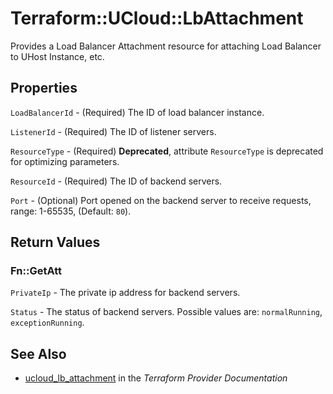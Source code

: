 # Terraform::UCloud::LbAttachment

Provides a Load Balancer Attachment resource for attaching Load Balancer to UHost Instance, etc.

## Properties

`LoadBalancerId` - (Required) The ID of load balancer instance.

`ListenerId` - (Required) The ID of listener servers.

`ResourceType` - (Required) **Deprecated**, attribute `ResourceType` is deprecated for optimizing parameters.

`ResourceId` - (Required) The ID of backend servers.

`Port` - (Optional) Port opened on the backend server to receive requests, range: 1-65535, (Default: `80`).


## Return Values

### Fn::GetAtt

`PrivateIp` - The private ip address for backend servers.

`Status` - The status of backend servers. Possible values are: `normalRunning`, `exceptionRunning`.

## See Also

* [ucloud_lb_attachment](https://www.terraform.io/docs/providers/ucloud/r/lb_attachment.html) in the _Terraform Provider Documentation_
